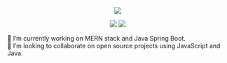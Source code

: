 

<!--

### Hi there 👋
**aditya-uniyal/aditya-uniyal** is a ✨ _special_ ✨ repository because its `README.md` (this file) appears on your GitHub profile.

Here are some ideas to get you started:

- 🔭 I’m currently working on ...
- 🌱 I’m currently learning ...
- 👯 I’m looking to collaborate on ...
- 🤔 I’m looking for help with ...
- 💬 Ask me about ...
- 📫 How to reach me: ...
- 😄 Pronouns: ...
- ⚡ Fun fact: ...
-->




<p align="center">
  <img src="https://media.tenor.com/kxZgL7zPf0EAAAAC/hello-world-seytonic.gif"/>
</p>

<p align="center">
  <a href="https://www.linkedin.com/in/aditya-uniyal-bbb85015a/" target="_blank"><img src="https://img.shields.io/badge/LinkedIn-%40AdityaUniyal-blue?style=for-the-badge" /></a>
  <a href="https://adityauniyal.me" target="_blank"><img src="https://img.shields.io/website?style=for-the-badge&up_message=Portfolio&url=https%3A%2F%2Fadityauniyal.me" /></a>
</p>

<p align="center">
  <div>
    🔭 I’m currently working on MERN stack and Java Spring Boot.
  </div>
  <div>
    👯 I’m looking to collaborate on open source projects using JavaScript and Java.
  </div>
</p>

